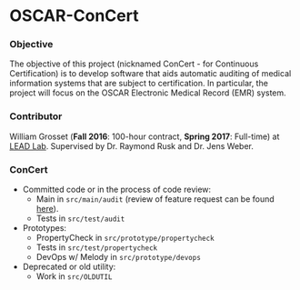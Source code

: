 # OSCAR-ConCert
### Objective
The objective of this project (nicknamed ConCert - for Continuous Certification) is to develop software that aids automatic auditing of medical information systems that are subject to certification. In particular, the project will focus on the OSCAR Electronic Medical Record (EMR) system.

### Contributor
William Grosset (**Fall 2016**: 100-hour contract, **Spring 2017**: Full-time) at [LEAD Lab](http://leadlab.ca/about-us/). Supervised by Dr. Raymond Rusk and Dr. Jens Weber.  

### ConCert
- Committed code or in the process of code review:
    + Main in `src/main/audit` (review of feature request can be found [here](https://source.oscartools.org:8080/#/c/14224/)).
    + Tests in `src/test/audit`
- Prototypes:
    + PropertyCheck in `src/prototype/propertycheck`
    + Tests in `src/test/propertycheck`
    + DevOps w/ Melody in `src/prototype/devops`
- Deprecated or old utility:
    + Work in `src/OLDUTIL`
